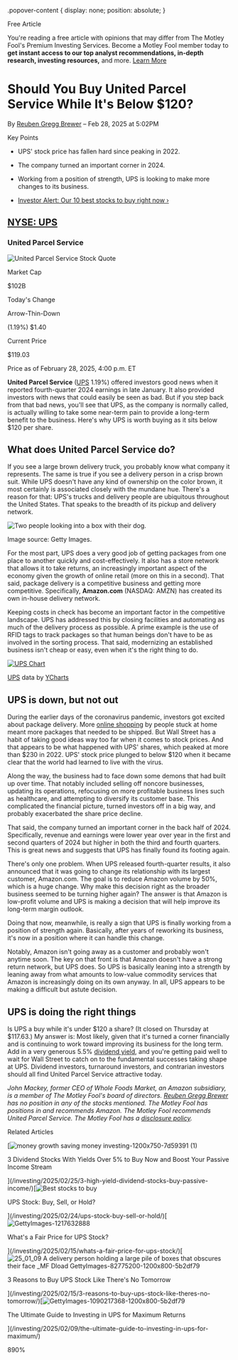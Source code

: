 .popover-content { display: none; position: absolute; }

Free Article[](#)

You're reading a free article with opinions that may differ from The Motley Fool's Premium Investing Services. Become a Motley Fool member today to **get instant access to our top analyst recommendations, in-depth research, investing resources,** and more. [Learn More](https://www.fool.com/mms/mark/op-free-tbox-art)

Should You Buy United Parcel Service While It's Below $120?
===========================================================

By [Reuben Gregg Brewer](/author/2110/) – Feb 28, 2025 at 5:02PM

Key Points

*   UPS' stock price has fallen hard since peaking in 2022.
    
*   The company turned an important corner in 2024.
    
*   Working from a position of strength, UPS is looking to make more changes to its business.
    
*   [Investor Alert: Our 10 best stocks to buy right now ›](https://www.fool.com/mms/mark/e-sa-nonbbn-kp?aid=10969&source=isaedikp0000035)
    

[NYSE: UPS](/quote/nyse/ups/)
-----------------------------

### United Parcel Service

![United Parcel Service Stock Quote](https://g.foolcdn.com/art/companylogos/mark/UPS.png)

Market Cap

$102B

Today's Change

Arrow-Thin-Down

(1.19%) $1.40

Current Price

$119.03

Price as of February 28, 2025, 4:00 p.m. ET

**United Parcel Service** ([UPS](/quote/nyse/ups/) 1.19%) offered investors good news when it reported fourth-quarter 2024 earnings in late January. It also provided investors with news that could easily be seen as bad. But if you step back from that bad news, you'll see that UPS, as the company is normally called, is actually willing to take some near-term pain to provide a long-term benefit to the business. Here's why UPS is worth buying as it sits below $120 per share.

What does United Parcel Service do?
-----------------------------------

If you see a large brown delivery truck, you probably know what company it represents. The same is true if you see a delivery person in a crisp brown suit. While UPS doesn't have any kind of ownership on the color brown, it most certainly is associated closely with the mundane hue. There's a reason for that: UPS's trucks and delivery people are ubiquitous throughout the United States. That speaks to the breadth of its pickup and delivery network.

![Two people looking into a box with their dog.](https://g.foolcdn.com/image/?url=https%3A%2F%2Fg.foolcdn.com%2Feditorial%2Fimages%2F809152%2F21_12_10-two-people-looking-into-a-box-with-their-dog-_gettyimages-1316497909.jpg&op=resize&w=700)

Image source: Getty Images.

For the most part, UPS does a very good job of getting packages from one place to another quickly and cost-effectively. It also has a store network that allows it to take returns, an increasingly important aspect of the economy given the growth of online retail (more on this in a second). That said, package delivery is a competitive business and getting more competitive. Specifically, **Amazon.com** (NASDAQ: AMZN) has created its own in-house delivery network.

Keeping costs in check has become an important factor in the competitive landscape. UPS has addressed this by closing facilities and automating as much of the delivery process as possible. A prime example is the use of RFID tags to track packages so that human beings don't have to be as involved in the sorting process. That said, modernizing an established business isn't cheap or easy, even when it's the right thing to do.

[![UPS Chart](https://media.ycharts.com/charts/765d4a32f983bc02c9693e00676056da.png)](https://ycharts.com/companies/UPS/chart/)

[UPS](https://ycharts.com/companies/UPS) data by [YCharts](https://ycharts.com)

UPS is down, but not out
------------------------

During the earlier days of the coronavirus pandemic, investors got excited about package delivery. More [online shopping](https://www.fool.com/investing/stock-market/market-sectors/consumer-discretionary/internet-direct-marketing-retail-stocks/) by people stuck at home meant more packages that needed to be shipped. But Wall Street has a habit of taking good ideas way too far when it comes to stock prices. And that appears to be what happened with UPS' shares, which peaked at more than $230 in 2022. UPS' stock price plunged to below $120 when it became clear that the world had learned to live with the virus.

Along the way, the business had to face down some demons that had built up over time. That notably included selling off noncore businesses, updating its operations, refocusing on more profitable business lines such as healthcare, and attempting to diversify its customer base. This complicated the financial picture, turned investors off in a big way, and probably exacerbated the share price decline.

That said, the company turned an important corner in the back half of 2024. Specifically, revenue and earnings were lower year over year in the first and second quarters of 2024 but higher in both the third and fourth quarters. This is great news and suggests that UPS has finally found its footing again.

There's only one problem. When UPS released fourth-quarter results, it also announced that it was going to change its relationship with its largest customer, Amazon.com. The goal is to reduce Amazon volume by 50%, which is a huge change. Why make this decision right as the broader business seemed to be turning higher again? The answer is that Amazon is low-profit volume and UPS is making a decision that will help improve its long-term margin outlook.

Doing that now, meanwhile, is really a sign that UPS is finally working from a position of strength again. Basically, after years of reworking its business, it's now in a position where it can handle this change.

Notably, Amazon isn't going away as a customer and probably won't anytime soon. The key on that front is that Amazon doesn't have a strong return network, but UPS does. So UPS is basically leaning into a strength by leaning away from what amounts to low-value commodity services that Amazon is increasingly doing on its own anyway. In all, UPS appears to be making a difficult but astute decision.

UPS is doing the right things
-----------------------------

Is UPS a buy while it's under $120 a share? (It closed on Thursday at $117.63.) My answer is: Most likely, given that it's turned a corner financially and is continuing to work toward improving its business for the long term. Add in a very generous 5.5% [dividend yield](https://www.fool.com/terms/d/dividend-yield/), and you're getting paid well to wait for Wall Street to catch on to the fundamental successes taking shape at UPS. Dividend investors, turnaround investors, and contrarian investors should all find United Parcel Service attractive today.

_John Mackey, former CEO of Whole Foods Market, an Amazon subsidiary, is a member of The Motley Fool's board of directors. [Reuben Gregg Brewer](https://www.fool.com/author/2110/) has no position in any of the stocks mentioned. The Motley Fool has positions in and recommends Amazon. The Motley Fool recommends United Parcel Service. The Motley Fool has a [disclosure policy](https://www.fool.com/legal/fool-disclosure-policy/)._

Related Articles

[![money growth saving money investing-1200x750-7d59391 (1)](https://g.foolcdn.com/image/?url=https%3A%2F%2Fg.foolcdn.com%2Feditorial%2Fimages%2F808349%2Fmoney-growth-saving-money-investing-1200x750-7d59391-1.jpg&op=resize&w=92&h=52)

3 Dividend Stocks With Yields Over 5% to Buy Now and Boost Your Passive Income Stream

](/investing/2025/02/25/3-high-yield-dividend-stocks-buy-passive-income/)[![Best stocks to buy](https://g.foolcdn.com/image/?url=https%3A%2F%2Fg.foolcdn.com%2Feditorial%2Fimages%2F808584%2Fbest-stocks-to-buy.jpg&op=resize&w=92&h=52)

UPS Stock: Buy, Sell, or Hold?

](/investing/2025/02/24/ups-stock-buy-sell-or-hold/)[![GettyImages-1217632888](https://g.foolcdn.com/image/?url=https%3A%2F%2Fg.foolcdn.com%2Feditorial%2Fimages%2F807845%2Fgettyimages-1217632888.jpg&op=resize&w=92&h=52)

What's a Fair Price for UPS Stock?

](/investing/2025/02/15/whats-a-fair-price-for-ups-stock/)[![25_01_09 A delivery person holding a large pile of boxes that obscures their face _MF Dload GettyImages-82775200-1200x800-5b2df79](https://g.foolcdn.com/image/?url=https%3A%2F%2Fg.foolcdn.com%2Feditorial%2Fimages%2F807457%2F25_01_09-a-delivery-person-holding-a-large-pile-of-boxes-that-obscures-their-face-_mf-dload-gettyimages-82775200-1200x800-5b2df79.jpg&op=resize&w=92&h=52)

3 Reasons to Buy UPS Stock Like There's No Tomorrow

](/investing/2025/02/15/3-reasons-to-buy-ups-stock-like-theres-no-tomorrow/)[![GettyImages-1090217368-1200x800-5b2df79](https://g.foolcdn.com/image/?url=https%3A%2F%2Fg.foolcdn.com%2Feditorial%2Fimages%2F806454%2Fgettyimages-1090217368-1200x800-5b2df79.jpg&op=resize&w=92&h=52)

The Ultimate Guide to Investing in UPS for Maximum Returns

](/investing/2025/02/09/the-ultimate-guide-to-investing-in-ups-for-maximum/)

890%